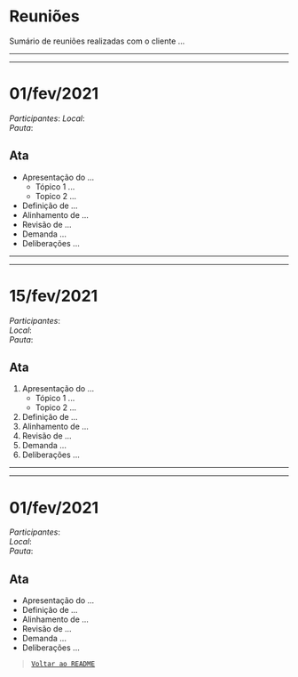 # Reuniões
Sumário de reuniões realizadas com o cliente ...

---
---
# 01/fev/2021
_Participantes_: 
_Local_:  
_Pauta_:  
## Ata
- Apresentação do ...
    - Tópico 1 ...
    - Topico 2 ...
- Definição de ...
- Alinhamento de ...
- Revisão de ...
- Demanda ...
- Deliberações ...  


---
---
# 15/fev/2021
_Participantes_:  
_Local_:  
_Pauta_:  
## Ata
1. Apresentação do ...
    - Tópico 1 ...
    - Topico 2 ...
1. Definição de ...
1. Alinhamento de ...
1. Revisão de ...
1. Demanda ...
1. Deliberações ...  

---
---
# 01/fev/2021
_Participantes_:   
_Local_:  
_Pauta_:  
## Ata
- Apresentação do ...
- Definição de ...
- Alinhamento de ...
- Revisão de ...
- Demanda ...
- Deliberações ...  



> [`Voltar ao README`](../../README.md)